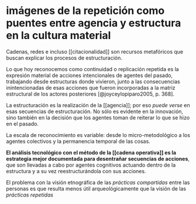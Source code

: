 # imágenes de la repetición como puentes entre agencia y estructura en la cultura material
Cadenas, redes e incluso [[citacionalidad]] son recursos metafóricos que buscan explicar los procesos de estructuración.

Lo que hoy reconocemos como continuidad o replicación repetida es la expresión material de acciones intencionales de agentes del pasado, trabajando desde estructuras donde vivieron, junto a las consecuencias inintencionadas de esas acciones que fueron incorporadas a la matriz estructural de los actores posteriores [@joyceylopiparo2005, p. 368].

La estructuración es la realización de la [[agencia]]; por eso *puede verse* en esas secuencias de estructuración. No sólo es evidente en la innovación, sino también en la decisión que los agentes toman de reiterar lo que se hizo en el pasado.

La escala de reconocimiento es variable: desde lo micro-metodológico a los agentes colectivos y la permanencia temporal de las cosas.

**El análisis tecnológico con el método de la [[cadena operativa]] es la estrategia mejor documentada para desentrañar secuencias de acciones**, que son llevadas a cabo por agentes cognitivos actuando dentro de la estructura y a su vez reestructurándola con sus acciones.

El problema con la visión etnográfica de las *prácticas compartidas* entre las personas es que resulta menos útil arqueológicamente que la visión de las *prácticas repetidas*